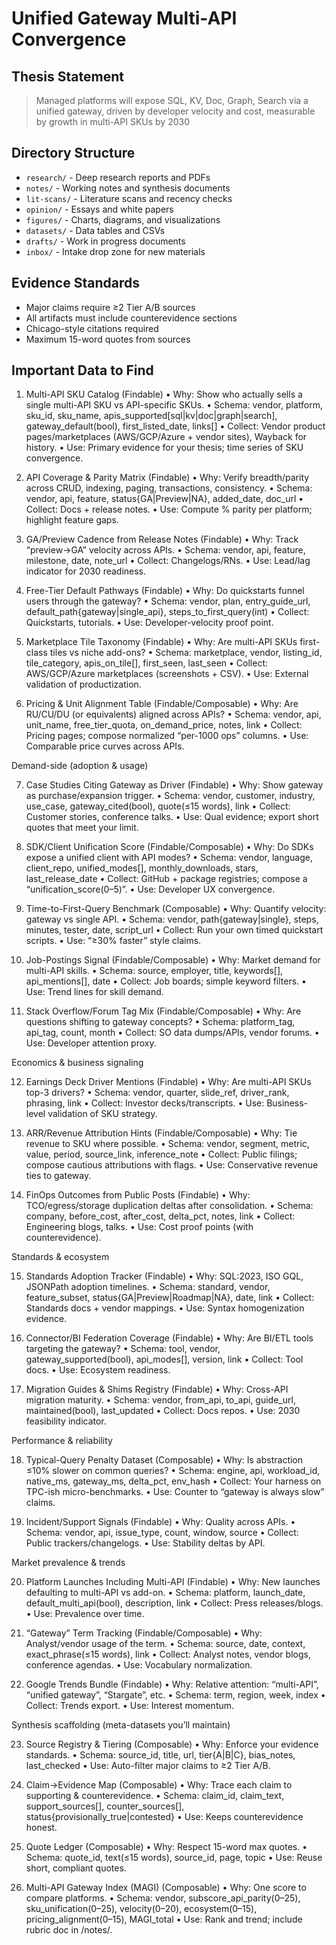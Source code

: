 # Unified Gateway Multi-API Convergence

## Thesis Statement
> Managed platforms will expose SQL, KV, Doc, Graph, Search via a unified gateway, driven by developer velocity and cost, measurable by growth in multi-API SKUs by 2030

## Directory Structure
- `research/` - Deep research reports and PDFs
- `notes/` - Working notes and synthesis documents
- `lit-scans/` - Literature scans and recency checks
- `opinion/` - Essays and white papers
- `figures/` - Charts, diagrams, and visualizations
- `datasets/` - Data tables and CSVs
- `drafts/` - Work in progress documents
- `inbox/` - Intake drop zone for new materials

## Evidence Standards
- Major claims require ≥2 Tier A/B sources
- All artifacts must include counterevidence sections
- Chicago-style citations required
- Maximum 15-word quotes from sources

## Important Data to Find

1) Multi-API SKU Catalog (Findable)
	•	Why: Show who actually sells a single multi-API SKU vs API-specific SKUs.
	•	Schema: vendor, platform, sku_id, sku_name, apis_supported[sql|kv|doc|graph|search], gateway_default(bool), first_listed_date, links[]
	•	Collect: Vendor product pages/marketplaces (AWS/GCP/Azure + vendor sites), Wayback for history.
	•	Use: Primary evidence for your thesis; time series of SKU convergence.

2) API Coverage & Parity Matrix (Findable)
	•	Why: Verify breadth/parity across CRUD, indexing, paging, transactions, consistency.
	•	Schema: vendor, api, feature, status{GA|Preview|NA}, added_date, doc_url
	•	Collect: Docs + release notes.
	•	Use: Compute % parity per platform; highlight feature gaps.

3) GA/Preview Cadence from Release Notes (Findable)
	•	Why: Track “preview→GA” velocity across APIs.
	•	Schema: vendor, api, feature, milestone, date, note_url
	•	Collect: Changelogs/RNs.
	•	Use: Lead/lag indicator for 2030 readiness.

4) Free-Tier Default Pathways (Findable)
	•	Why: Do quickstarts funnel users through the gateway?
	•	Schema: vendor, plan, entry_guide_url, default_path{gateway|single_api}, steps_to_first_query(int)
	•	Collect: Quickstarts, tutorials.
	•	Use: Developer-velocity proof point.

5) Marketplace Tile Taxonomy (Findable)
	•	Why: Are multi-API SKUs first-class tiles vs niche add-ons?
	•	Schema: marketplace, vendor, listing_id, tile_category, apis_on_tile[], first_seen, last_seen
	•	Collect: AWS/GCP/Azure marketplaces (screenshots + CSV).
	•	Use: External validation of productization.

6) Pricing & Unit Alignment Table (Findable/Composable)
	•	Why: Are RU/CU/DU (or equivalents) aligned across APIs?
	•	Schema: vendor, api, unit_name, free_tier_quota, on_demand_price, notes, link
	•	Collect: Pricing pages; compose normalized “per-1000 ops” columns.
	•	Use: Comparable price curves across APIs.

Demand-side (adoption & usage)

7) Case Studies Citing Gateway as Driver (Findable)
	•	Why: Show gateway as purchase/expansion trigger.
	•	Schema: vendor, customer, industry, use_case, gateway_cited(bool), quote(≤15 words), link
	•	Collect: Customer stories, conference talks.
	•	Use: Qual evidence; export short quotes that meet your limit.

8) SDK/Client Unification Score (Findable/Composable)
	•	Why: Do SDKs expose a unified client with API modes?
	•	Schema: vendor, language, client_repo, unified_modes[], monthly_downloads, stars, last_release_date
	•	Collect: GitHub + package registries; compose a “unification_score(0–5)”.
	•	Use: Developer UX convergence.

9) Time-to-First-Query Benchmark (Composable)
	•	Why: Quantify velocity: gateway vs single API.
	•	Schema: vendor, path{gateway|single}, steps, minutes, tester, date, script_url
	•	Collect: Run your own timed quickstart scripts.
	•	Use: “≥30% faster” style claims.

10) Job-Postings Signal (Findable/Composable)
	•	Why: Market demand for multi-API skills.
	•	Schema: source, employer, title, keywords[], api_mentions[], date
	•	Collect: Job boards; simple keyword filters.
	•	Use: Trend lines for skill demand.

11) Stack Overflow/Forum Tag Mix (Findable/Composable)
	•	Why: Are questions shifting to gateway concepts?
	•	Schema: platform_tag, api_tag, count, month
	•	Collect: SO data dumps/APIs, vendor forums.
	•	Use: Developer attention proxy.

Economics & business signaling

12) Earnings Deck Driver Mentions (Findable)
	•	Why: Are multi-API SKUs top-3 drivers?
	•	Schema: vendor, quarter, slide_ref, driver_rank, phrasing, link
	•	Collect: Investor decks/transcripts.
	•	Use: Business-level validation of SKU strategy.

13) ARR/Revenue Attribution Hints (Findable/Composable)
	•	Why: Tie revenue to SKU where possible.
	•	Schema: vendor, segment, metric, value, period, source_link, inference_note
	•	Collect: Public filings; compose cautious attributions with flags.
	•	Use: Conservative revenue ties to gateway.

14) FinOps Outcomes from Public Posts (Findable)
	•	Why: TCO/egress/storage duplication deltas after consolidation.
	•	Schema: company, before_cost, after_cost, delta_pct, notes, link
	•	Collect: Engineering blogs, talks.
	•	Use: Cost proof points (with counterevidence).

Standards & ecosystem

15) Standards Adoption Tracker (Findable)
	•	Why: SQL:2023, ISO GQL, JSONPath adoption timelines.
	•	Schema: standard, vendor, feature_subset, status{GA|Preview|Roadmap|NA}, date, link
	•	Collect: Standards docs + vendor mappings.
	•	Use: Syntax homogenization evidence.

16) Connector/BI Federation Coverage (Findable)
	•	Why: Are BI/ETL tools targeting the gateway?
	•	Schema: tool, vendor, gateway_supported(bool), api_modes[], version, link
	•	Collect: Tool docs.
	•	Use: Ecosystem readiness.

17) Migration Guides & Shims Registry (Findable)
	•	Why: Cross-API migration maturity.
	•	Schema: vendor, from_api, to_api, guide_url, maintained(bool), last_updated
	•	Collect: Docs repos.
	•	Use: 2030 feasibility indicator.

Performance & reliability

18) Typical-Query Penalty Dataset (Composable)
	•	Why: Is abstraction ≤10% slower on common queries?
	•	Schema: engine, api, workload_id, native_ms, gateway_ms, delta_pct, env_hash
	•	Collect: Your harness on TPC-ish micro-benchmarks.
	•	Use: Counter to “gateway is always slow” claims.

19) Incident/Support Signals (Findable)
	•	Why: Quality across APIs.
	•	Schema: vendor, api, issue_type, count, window, source
	•	Collect: Public trackers/changelogs.
	•	Use: Stability deltas by API.

Market prevalence & trends

20) Platform Launches Including Multi-API (Findable)
	•	Why: New launches defaulting to multi-API vs add-on.
	•	Schema: platform, launch_date, default_multi_api(bool), description, link
	•	Collect: Press releases/blogs.
	•	Use: Prevalence over time.

21) “Gateway” Term Tracking (Findable/Composable)
	•	Why: Analyst/vendor usage of the term.
	•	Schema: source, date, context, exact_phrase(≤15 words), link
	•	Collect: Analyst notes, vendor blogs, conference agendas.
	•	Use: Vocabulary normalization.

22) Google Trends Bundle (Findable)
	•	Why: Relative attention: “multi-API”, “unified gateway”, “Stargate”, etc.
	•	Schema: term, region, week, index
	•	Collect: Trends export.
	•	Use: Interest momentum.

Synthesis scaffolding (meta-datasets you’ll maintain)

23) Source Registry & Tiering (Composable)
	•	Why: Enforce your evidence standards.
	•	Schema: source_id, title, url, tier{A|B|C}, bias_notes, last_checked
	•	Use: Auto-filter major claims to ≥2 Tier A/B.

24) Claim→Evidence Map (Composable)
	•	Why: Trace each claim to supporting & counterevidence.
	•	Schema: claim_id, claim_text, support_sources[], counter_sources[], status{provisionally_true|contested}
	•	Use: Keeps counterevidence honest.

25) Quote Ledger (Composable)
	•	Why: Respect 15-word max quotes.
	•	Schema: quote_id, text(≤15 words), source_id, page, topic
	•	Use: Reuse short, compliant quotes.

26) Multi-API Gateway Index (MAGI) (Composable)
	•	Why: One score to compare platforms.
	•	Schema: vendor, subscore_api_parity(0–25), sku_unification(0–25), velocity(0–20), ecosystem(0–15), pricing_alignment(0–15), MAGI_total
	•	Use: Rank and trend; include rubric doc in /notes/.
